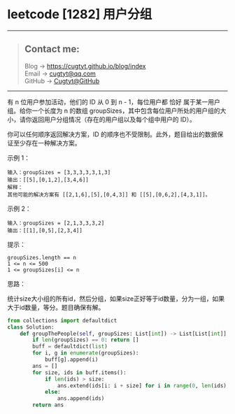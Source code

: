 # leetcode [1282] 用户分组

---
> ## Contact me:
> Blog -> <https://cugtyt.github.io/blog/index>  
> Email -> <cugtyt@qq.com>  
> GitHub -> [Cugtyt@GitHub](https://github.com/Cugtyt)

---

有 n 位用户参加活动，他们的 ID 从 0 到 n - 1，每位用户都 恰好 属于某一用户组。给你一个长度为 n 的数组 groupSizes，其中包含每位用户所处的用户组的大小，请你返回用户分组情况（存在的用户组以及每个组中用户的 ID）。

你可以任何顺序返回解决方案，ID 的顺序也不受限制。此外，题目给出的数据保证至少存在一种解决方案。

示例 1：
```
输入：groupSizes = [3,3,3,3,3,1,3]
输出：[[5],[0,1,2],[3,4,6]]
解释： 
其他可能的解决方案有 [[2,1,6],[5],[0,4,3]] 和 [[5],[0,6,2],[4,3,1]]。
```

示例 2：
```
输入：groupSizes = [2,1,3,3,3,2]
输出：[[1],[0,5],[2,3,4]]
```

提示：
```
groupSizes.length == n
1 <= n <= 500
1 <= groupSizes[i] <= n
```

思路：

统计size大小组的所有id，然后分组，如果size正好等于id数量，分为一组，如果大于id数量，等分。题目确保有解。

``` python
from collections import defaultdict
class Solution:
    def groupThePeople(self, groupSizes: List[int]) -> List[List[int]]:
        if len(groupSizes) == 0: return []
        buff = defaultdict(list)
        for i, g in enumerate(groupSizes):
            buff[g].append(i)
        ans = []
        for size, ids in buff.items():
            if len(ids) > size:
                ans.extend(ids[i: i + size] for i in range(0, len(ids), size))
            else:
                ans.append(ids)
        return ans
```